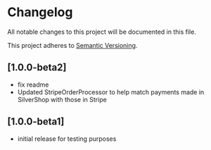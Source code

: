 # Changelog

All notable changes to this project will be documented in this file.

This project adheres to [Semantic Versioning](http://semver.org/).

## [1.0.0-beta2]

* fix readme
* Updated StripeOrderProcessor to help match payments made in SilverShop with those in Stripe

## [1.0.0-beta1]

* initial release for testing purposes
